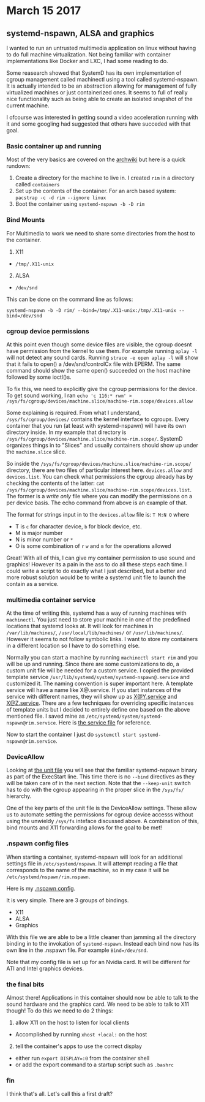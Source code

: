 # March 15 2017
## systemd-nspawn, ALSA and graphics

I wanted to run an untrusted multimedia application on linux without having to do full machine virtualization. Not being familiar with container implementations like Docker and LXC, I had some reading to do.

Some reasearch showed that SystemD has its own implementation of cgroup management called machinectl using a tool called systemd-nspawn. It is actually intended to be an abstraction allowing for management of fully virtualized machines or just containerized ones. It seems to full of really nice functionality such as being able to create an isolated snapshot of the current machine.

I ofcourse was interested in getting sound a video acceleration running with it and some googling had suggested that others have succeded with that goal.

### Basic container up and running

Most of the very basics are covered on the [archwiki](https://wiki.archlinux.org/index.php/Systemd-nspawn) but here is a quick rundown:

1. Create a directory for the machine to live in. I created `rim` in a directory called `containers`
2. Set up the contents of the container. For an arch based system: `pacstrap -c -d rim --ignore linux`
3. Boot the container using `systemd-nspawn -b -D rim`

### Bind Mounts

For Multimedia to work we need to share some directories from the host to the container.

1. X11
  * `/tmp/.X11-unix`
2. ALSA
  * `/dev/snd`

This can be done on the command line as follows:

`systemd-nspawn -b -D rim/ --bind=/tmp/.X11-unix:/tmp/.X11-unix --bind=/dev/snd`

### cgroup device permissions

At this point even though some device files are visible, the cgroup doesnt have permission from the kernel to use them. For example running `aplay -l` will not detect any sound cards. Running `strace -e open aplay -l` will show that it fails to open() a /dev/snd/controlCx file with EPERM. The same command should show the same open() succeeded on the host machine followed by some ioctl()s.

To fix this, we need to explicitly give the cgroup permissions for the device. To get sound working, I ran `echo 'c 116:* rwm' > /sys/fs/cgroup/devices/machine.slice/machine-rim.scope/devices.allow`

Some explaining is required. From what I understand, `/sys/fs/cgroup/devices/` contains the kernel interface to cgroups. Every container that you run (at least with systemd-nspawn) will have its own directory inside. In my example that directory is `/sys/fs/cgroup/devices/machine.slice/machine-rim.scope/`. SystemD organizes things in to "Slices" and usually containers should show up under the `machine.slice` slice.

So inside the `/sys/fs/cgroup/devices/machine.slice/machine-rim.scope/` directory, there are two files of particular interest here. `devices.allow` and `devices.list`. You can check what permissions the cgroup already has by checking the contents of the latter: `cat /sys/fs/cgroup/devices/machine.slice/machine-rim.scope/devices.list`. The former is a *write only* file where you can modify the permissions on a per device basis. The echo command from above is an example of that.

The format for strings input in to the `devices.allow` file is: `T M:N O` where

 * T is `c` for character device, `b` for block device, etc.
 * M is major number
 * N is minor number or `*`
 * O is some combination of `r` `w` and `m` for the operations allowed

Great! With all of this, I can give my container permission to use sound and graphics! However its a pain in the ass to do all these steps each time. I could write a script to do exactly what I just described, but a better and more robust solution would be to write a systemd unit file to launch the contain as a service.

### multimedia container service

At the time of writing this, systemd has a way of running machines with `machinectl`. You just need to store your machine in one of the predefined locations that systemd looks at. It will look for machines in `/var/lib/machines/`, `/usr/local/lib/machines/` or `/usr/lib/machines/`. However it seems to not follow symbolic links. I want to store my containers in a different location so I have to do something else.

Normally you can start a machine by running `machinectl start rim` and you will be up and running. Since there are some customizations to do, a custom unit file will be needed for a custom service. I copied the provided template service `/usr/lib/systemd/system/systemd-nspawn@.service` and customized it. The naming convention is super important here. A template service will have a name like X@.service. If you start instances of the service with different names, they will show up as X@Y.service and X@Z.service. There are a few techniques for overriding specific instances of template units but I decided to entirely define one based on the above mentioned file. I saved mine as `/etc/systemd/system/systemd-nspawn@rim.service`. Here is [the service file](files/systemd-nspawn@rim.service) for reference.

Now to start the container I just do `systemctl start systemd-nspawn@rim.service`.

### DeviceAllow

Looking at [the unit file](files/systemd-nspawn@rim.service) you will see that the familiar systemd-nspawn binary as part of the ExecStart line. This time there is no `--bind` directives as they will be taken care of in the next section.  Note that the `--keep-unit` switch has to do with the cgroup appearing in the proper slice in the `/sys/fs/` hierarchy.

One of the key parts of the unit file is the DeviceAllow settings. These allow us to automate setting the permissions for cgroup device accesss without using the unwieldy `/sys/fs` inteface discussed above. A combination of this, bind mounts and X11 forwarding allows for the goal to be met! 

### .nspawn config files

When starting a container, systemd-nspawn will look for an additional settings file in `/etc/systemd/nspawn`. It will attempt reading a file that corresponds to the name of the machine, so in my case it will be `/etc/systemd/nspawn/rim.nspawn`.

Here is my [.nspawn config](files/rim.nspawn).

It is very simple. There are 3 groups of bindings.

 * X11
 * ALSA
 * Graphics

With this file we are able to be a little cleaner than jamming all the directory binding in to the invokation of `systemd-nspawn`. Instead each bind now has its own line in the .nspawn file. For example `Bind=/dev/snd`.

Note that my config file is set up for an Nvidia card. It will be different for ATI and Intel graphics devices.


### the final bits

Almost there! Applications in this container should now be able to talk to the sound hardware and the graphics card. We need to be able to talk to X11 though! To do this we need to do 2 things:

1. allow X11 on the host to listen for local clients
  - Accomplished by running  `xhost +local:` on the host
2. tell the container's apps to use the correct display
  - either run `export DISPLAY=:0` from the container shell
  - or add the export command to a startup script such as `.bashrc`

### fin

I think that's all. Let's call this a first draft?

 

